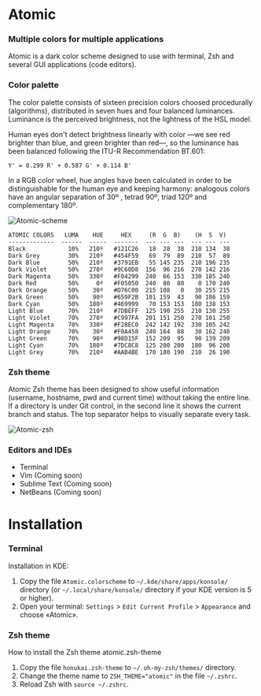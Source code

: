 # Atomic
### Multiple colors for multiple applications

Atomic is a dark color scheme designed to use with terminal, Zsh and several GUI applications (code editors).

### Color palette

The color palette consists of sixteen precision colors choosed procedurally (algorithms), distributed in seven hues and four balanced luminances. Luminance is the perceived brightness, not the lightness of the HSL model.

Human eyes don't detect brightness linearly with color —we see red brighter than blue, and green brighter than red—, so the luminance has been balanced following the ITU-R Recommendation BT.601:

`Y' = 0.299 R' + 0.587 G' + 0.114 B'`

In a RGB color wheel, hue angles have been calculated in order to be distinguishable for the human eye and keeping harmony: analogous colors have an angular separation of 30º , tetrad 90º, triad 120º and complementary 180º. 

![Atomic-scheme](https://github.com/gerardbm/Atomic/blob/master/img/atomic-scheme.png)

```
ATOMIC COLORS   LUMA    HUE     HEX     (R  G  B)    (H  S  V)
-------------  ------  -----  -------  --- --- ---  --- --- ---
Black            10%   210º   #121C26   18  28  38  210 134  38
Dark Grey        30%   210º   #454F59   69  79  89  210  57  89
Dark Blue        50%   210º   #3791EB   55 145 235  210 196 235
Dark Violet      50%   270º   #9C60D8  156  96 216  270 142 216
Dark Magenta     50%   330º   #F04299  240  66 153  330 185 240
Dark Red         50%     0º   #F05050  240  80  80    0 170 240
Dark Orange      50%    30º   #D76C00  215 108   0   30 255 215
Dark Green       50%    90º   #659F2B  101 159  43   90 186 159
Dark Cyan        50%   180º   #469999   70 153 153  180 138 153
Light Blue       70%   210º   #7DBEFF  125 190 255  210 130 255
Light Violet     70%   270º   #C997FA  201 151 250  270 101 250
Light Magenta    70%   330º   #F28EC0  242 142 192  330 105 242
Light Orange     70%    30º   #F0A458  240 164  88   30 162 240
Light Green      70%    90º   #98D15F  152 209  95   90 139 209
Light Cyan       70%   180º   #7DC8C8  125 200 200  180  96 200
Light Grey       70%   210º   #AAB4BE  170 180 190  210  26 190
```

### Zsh theme

Atomic Zsh theme has been designed to show useful information (username, hostname, pwd and current time) without taking the entire line. If a directory is under Git control, in the second line it shows the current branch and status. The top separator helps to visually separate every task.

![Atomic-zsh](https://github.com/gerardbm/Atomic/blob/master/img/prompt-zsh.png)

### Editors and IDEs

- Terminal
- Vim (Coming soon)
- Sublime Text (Coming soon)
- NetBeans (Coming soon)

# Installation
### Terminal

Installation in KDE:

1. Copy the file `Atomic.colorscheme` to `~/.kde/share/apps/konsole/` directory (or `~/.local/share/konsole/` directory if your KDE version is 5 or higher).
2. Open your terminal: `Settings` > `Edit Current Profile` > `Appearance` and choose «Atomic».

### Zsh theme

How to install the Zsh theme atomic.zsh-theme

1. Copy the file `honukai.zsh-theme` to `~/.oh-my-zsh/themes/` directory.
2. Change the theme name to `ZSH_THEME="atomic"` in the file `~/.zshrc`.
3. Reload Zsh with `source ~/.zshrc`.
